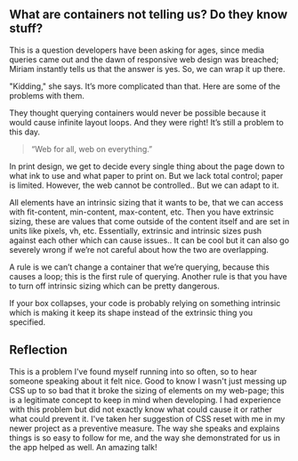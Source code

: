 ## What are containers not telling us? Do they know stuff?
This is a question developers have been asking for ages, since media queries came out and the dawn of responsive web design was breached; Miriam instantly tells us that the answer is yes. So, we can wrap it up there.

"Kidding," she says. It’s more complicated than that. Here are some of the problems with them.

They thought querying containers would never be possible because it would cause infinite layout loops. And they were right! It’s still a problem to this day. 

> “Web for all, web on everything.”

In print design, we get to decide every single thing about the page down to what ink to use and what paper to print on. But we lack total control; paper is limited. However, the web cannot be controlled.. But we can adapt to it.

All elements have an intrinsic sizing that it wants to be, that we can access with fit-content, min-content, max-content, etc. Then you have extrinsic sizing, these are values that come outside of the content itself and are set in units like pixels, vh, etc. Essentially, extrinsic and intrinsic sizes push against each other which can cause issues.. It can be cool but it can also go severely wrong if we’re not careful about how the two are overlapping.

A rule is we can’t change a container that we’re querying, because this causes a loop; this is the first rule of querying. 
Another rule is that you have to turn off intrinsic sizing which can be pretty dangerous.

If your box collapses, your code is probably relying on something intrinsic which is making it keep its shape instead of the extrinsic thing you specified.  

## Reflection
This is a problem I've found myself running into so often, so to hear someone speaking about it felt nice. Good to know I wasn't just messing up CSS up to so bad that it broke the sizing of elements on my web-page; this is a legitimate concept to keep in mind when developing. 
I had experience with this problem but did not exactly know what could cause it or rather what could prevent it. I've taken her suggestion of CSS reset with me in my newer project as a preventive measure. The way she speaks and explains things is so easy to follow for me, and the way she demonstrated for us in the app helped as well. An amazing talk!